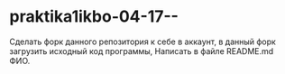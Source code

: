 # praktika1ikbo-04-17--
Сделать форк данного репозитория к себе в аккаунт, в данный форк загрузить исходный код программы, Написать в файле README.md ФИО.
